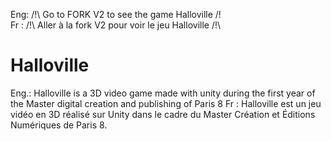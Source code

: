 Eng: /!\ Go to FORK V2 to see the game Halloville /!\
Fr : /!\ Aller à la fork V2 pour voir le jeu Halloville /!\

# Halloville
Eng.: Halloville is a 3D video game made with unity during the first year of the Master digital creation and publishing of Paris 8
Fr : Halloville est un jeu vidéo en 3D réalisé sur Unity dans le cadre du Master Création et Éditions Numériques de Paris 8.
